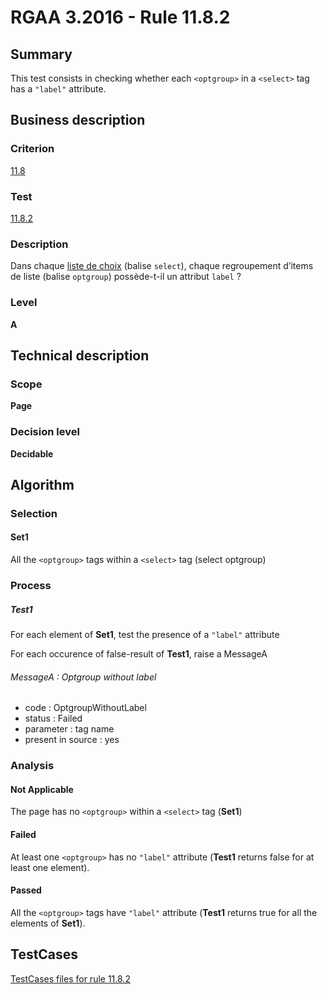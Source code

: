 # RGAA 3.2016 - Rule 11.8.2

## Summary
This test consists in checking whether each `<optgroup>` in a `<select>` tag has a `"label"` attribute.

## Business description

### Criterion
[11.8](http://references.modernisation.gouv.fr/rgaa-accessibilite/2016/criteres.html#crit-11-8)

### Test
[11.8.2](http://references.modernisation.gouv.fr/rgaa-accessibilite/2016/criteres.html#test-11-8-2)

### Description
<div lang="fr">Dans chaque <a href="http://references.modernisation.gouv.fr/rgaa-accessibilite/2016/glossaire.html#liste-de-choix">liste de choix</a> (balise <code lang="en">select</code>), chaque regroupement d&#x2019;items de liste (balise <code lang="en">optgroup</code>) poss&#xE8;de-t-il un attribut <code lang="en">label</code>&nbsp;?</div>

### Level
**A**

## Technical description

### Scope
**Page**

### Decision level
**Decidable**

## Algorithm

### Selection

#### Set1

All the `<optgroup>` tags within a `<select>` tag (select optgroup)

### Process

##### Test1

For each element of **Set1**, test the presence of a `"label"` attribute

For each occurence of false-result of **Test1**, raise a MessageA

###### MessageA : Optgroup without label

-   code : OptgroupWithoutLabel
-   status : Failed
-   parameter : tag name
-   present in source : yes

### Analysis

#### Not Applicable

The page has no `<optgroup>` within a `<select>` tag (**Set1**)

#### Failed

At least one `<optgroup>` has no `"label"` attribute (**Test1** returns false for at least one element).

#### Passed

All the `<optgroup>` tags have `"label"` attribute (**Test1** returns true for all the elements of **Set1**).



##  TestCases

[TestCases files for rule 11.8.2](https://github.com/Asqatasun/Asqatasun/tree/develop/rules/rules-rgaa3.2016/src/test/resources/testcases/rgaa32016/Rgaa32016Rule110802/)


